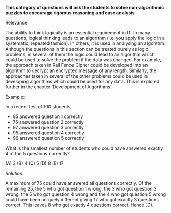 **This category of questions will ask the students to solve non-algorithmic puzzles to encourage rigorous reasoning and case analysis**

Relevance:

The ability to think logically is an essential requirement in IT.  In many questions, logical thinking leads to an algorithm (i.e. you apply the logic in a systematic, repeated fashion). In others, it is used in analysing an algorithm.
Although the questions in this section can be treated purely as logic problems, in several of them the logic could lead to an algorithm which could be used to solve the problem if the data was changed. For example, the approach taken in Rail Fence Cipher could be developed into an algorithm to decrypt an encrypted message of any length. Similarly, the approaches taken in several of the other problems could be used in developing algorithms which could be used for any data. This is explored further in the chapter 'Development of Algorithms'.

Example:

In a recent test of 100 students, 
  - 95 answered question 1 correctly
  - 75 answered question 2 correctly
  - 97 answered question 3 correctly
  - 95 answered question 4 correctly
  - 96 answered question 5 correctly

What is the smallest number of students who could have answered exactly 4 of the 5 questions correctly?

(A) 3   (B) 4  (C) 5  (D) 8  (E) 17

*Solution:*

A maximum of 75 could have answered all questions correctly. Of the remaining 25, the 5 who got question 1 wrong, the 3 who got question 3 wrong, the 5 who got question 4 wrong and the 4 who got question 5 wrong could have been uniquely different giving 17 who got exactly 3 questions correct. This leaves 8 who got exactly 4 questions correct. Hence (D). 
